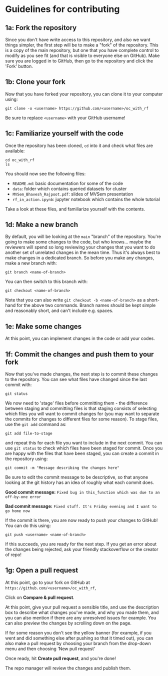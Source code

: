 # Guidelines for contributing

## 1a: Fork the repository

Since you don't have write access to this repository, and also we want things simpler, the first step will be to make a "fork" of the repository.
This is a copy of the main repository, but one that you have complete control to modify as you see fit
(and that is visible to everyone else on GitHub).  Make sure you are logged in to GitHub, then go to the
repository and click the 'Fork' button.

## 1b: Clone your fork

Now that you have forked your repository, you can clone it to your computer using:

    git clone -o <username> https://github.com/<username>/oc_with_rf

Be sure to replace ``<username>`` with your GitHub username!

## 1c: Familiarize yourself with the code

Once the repository has been cloned, ``cd`` into it and check what files are available:

    cd oc_with_rf
    ls

You should now see the following files:

* ``README.md``: basic documentation for some of the code
* ``data``: folder which contains queried datasets for cluster
* ``MVSem_Bhavesh_Rajpoot.pdf``: slides of MVSem presentation
* ``rf_in_action.ipynb``: jupyter notebook which contains the whole tutorial

Take a look at these files, and familiarize yourself with the contents.

## 1d: Make a new branch

By default, you will be looking at the ``main`` "branch" of the repository. You're going to make some
changes to the code, but who knows... maybe the reviewers will spend so long reviewing your changes
that you want to do another set of unrelated changes in the mean time. Thus it's always best to make
changes in a dedicated branch. So before you make any changes, make a new branch with:

    git branch <name-of-branch>

You can then switch to this branch with:

    git checkout <name-of-branch>

Note that you can also write ``git checkout -b <name-of-branch>`` as a short-hand for the above two
commands. Branch names should be kept simple and reasonably short, and can't include e.g. spaces.

## 1e: Make some changes

At this point, you can implement changes in the code or add your codes.

## 1f: Commit the changes and push them to your fork

Now that you've made changes, the next step is to commit these changes to the repository. You can see
what files have changed since the last commit with:

    git status

We now need to 'stage' files before committing them - the difference between staging and committing
files is that staging consists of selecting which files you will want to commit changes for (you may
want to separate the commits for changes to different files for some reason). To stage files, use
the ``git add`` command as:

    git add file-to-stage

and repeat this for each file you want to include in the next commit. You can use ``git status``
to check which files have been staged for commit. Once you are happy with the files that have been
staged, you can create a commit in the repository using:

    git commit -m "Message describing the changes here"

Be sure to edit the commit message to be descriptive, so that anyone looking at the git history has
an idea of roughly what each commit does.

**Good commit message:** ``Fixed bug in this_function which was due to an off-by-one error``

**Bad commit message:** ``Fixed stuff. It's Friday evening and I want to go home now``

If the commit is there, you are now ready to push your changes to GitHub! You can do this using:

    git push <username> <name-of-branch>

If this succeeds, you are ready for the next step. If you get an error about the changes being rejected,
ask your friendly stackoverflow or the creator of repo!

## 1g: Open a pull request

At this point, go to your fork on GitHub at ``https://github.com/<username>/oc_with_rf``,

Click on **Compare & pull request**.

At this point, give your pull request a sensible title, and use the description box to describe what
changes you've made, and why you made them, and you can also mention if there are any unresolved issues for
 example. You can also preview the changes by scrolling down on the page.

If for some reason you don't see the yellow banner (for example, if you went and did something else
after pushing so that it timed out), you can also make a pull request by choosing your branch from the
drop-down menu and then choosing 'New pull request'

Once ready, hit **Create pull request**, and you're done!

The repo manager will review the changes and publish them.
